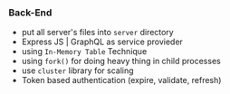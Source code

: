 ### Back-End

-   put all server's files into `server` directory
-   Express JS | GraphQL as service provieder
-   using `In-Memory Table` Technique
-   using `fork()` for doing heavy thing in child processes
-   use `cluster` library for scaling
-   Token based authentication (expire, validate, refresh)
